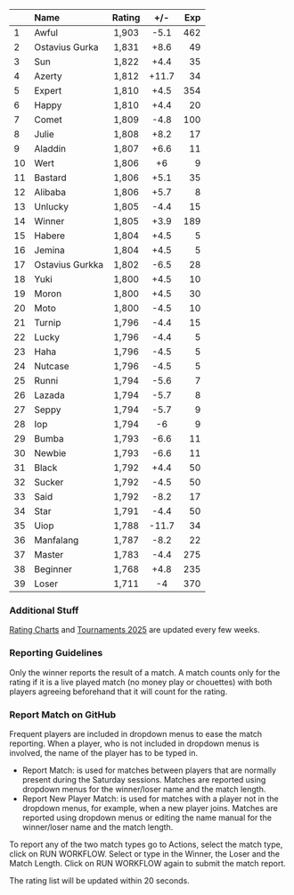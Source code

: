 | |Name|Rating|+/-|Exp|
|-|:---|:----:|:-:|--:|
|1|Awful|1,903|-5.1|462|
|2|Ostavius Gurka|1,831|+8.6|49|
|3|Sun|1,822|+4.4|35|
|4|Azerty|1,812|+11.7|34|
|5|Expert|1,810|+4.5|354|
|6|Happy|1,810|+4.4|20|
|7|Comet|1,809|-4.8|100|
|8|Julie|1,808|+8.2|17|
|9|Aladdin|1,807|+6.6|11|
|10|Wert|1,806|+6|9|
|11|Bastard|1,806|+5.1|35|
|12|Alibaba|1,806|+5.7|8|
|13|Unlucky|1,805|-4.4|15|
|14|Winner|1,805|+3.9|189|
|15|Habere|1,804|+4.5|5|
|16|Jemina|1,804|+4.5|5|
|17|Ostavius Gurkka|1,802|-6.5|28|
|18|Yuki|1,800|+4.5|10|
|19|Moron|1,800|+4.5|30|
|20|Moto|1,800|-4.5|10|
|21|Turnip|1,796|-4.4|15|
|22|Lucky|1,796|-4.4|5|
|23|Haha|1,796|-4.5|5|
|24|Nutcase|1,796|-4.5|5|
|25|Runni|1,794|-5.6|7|
|26|Lazada|1,794|-5.7|8|
|27|Seppy|1,794|-5.7|9|
|28|Iop|1,794|-6|9|
|29|Bumba|1,793|-6.6|11|
|30|Newbie|1,793|-6.6|11|
|31|Black|1,792|+4.4|50|
|32|Sucker|1,792|-4.5|50|
|33|Said|1,792|-8.2|17|
|34|Star|1,791|-4.4|50|
|35|Uiop|1,788|-11.7|34|
|36|Manfalang|1,787|-8.2|22|
|37|Master|1,783|-4.4|275|
|38|Beginner|1,768|+4.8|235|
|39|Loser|1,711|-4|370|


### Additional Stuff

[Rating Charts](https://github.com/modiholodri/bkk-bg-rating-list/discussions/2) and 
[Tournaments 2025](https://github.com/modiholodri/bkk-bg-rating-list/discussions/5) are updated every few weeks.

### Reporting Guidelines

Only the winner reports the result of a match.
A match counts only for the rating if it is a live played match (no money play or chouettes)
with both players agreeing beforehand that it will count for the rating.


### Report Match on GitHub

Frequent players are included in dropdown menus to ease the match reporting.
When a player, who is not included in dropdown menus is involved, the name of the player has to be typed in.

- Report Match:  is used for matches between players that are normally present during the Saturday sessions.
  Matches are reported using dropdown menus for the winner/loser name and the match length.
- Report New Player Match:  is used for matches with a player not in the dropdown menus, for example, when a new player joins.
  Matches are reported using dropdown menus or editing the name manual for the winner/loser name and the match length.

To report any of the two match types go to Actions, select the match type, click on RUN WORKFLOW.
Select or type in the Winner, the Loser and the Match Length.
Click on RUN WORKFLOW again to submit the match report.

The rating list will be updated within 20 seconds.
